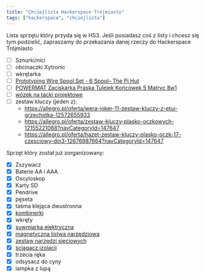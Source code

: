 ```yaml
---
title: "Chciejlista Hackerspace Trójmiasto"
tags: ["hackerspace", "chciejlista"]
---
```


Lista sprzętu który przyda się w HS3. Jeśli posiadasz coś z listy i chcesz się tym podzielić, zapraszamy do przekazania danej rzeczy do Hackerspace Trójmiasto

- [ ] Sznurki/nici
- [ ] obcinaczki Xytronic
- [ ] wkrętarka
- [ ] [Prototyping Wire Spool Set - 6 Spool– The Pi Hut](https://thepihut.com/products/prototyping-wire-spool-set)
- [ ] [POWERMAT Zaciskarka Praska Tulejek Końcówek 5 Matryc 8w1](https://www.olx.pl/d/oferta/powermat-zaciskarka-praska-tulejek-koncowek-5-matryc-8w1-CID628-IDN2Wg3.html)
- [ ] [wózek na tacki projektowe](https://allegro.pl/oferta/revolution-wozek-do-transportu-blach-15x-600x400mm-12589252737)
- [ ] zestaw kluczy (jeden z):
  - https://allegro.pl/oferta/wera-joker-11-zestaw-kluczy-z-etui-grzechotka-12572655933
  - https://allegro.pl/oferta/zestaw-kluczy-plasko-oczkowych-12155221068?navCategoryId=147647
  - https://allegro.pl/oferta/hazet-zestaw-kluczy-plasko-oczk-17-czesciowy-din3-12676987664?navCategoryId=147647

Sprzęt który został już zorganizowany:
- [X] Zszywacz
- [X] Baterie AA i AAA
- [X] Oscyloskop
- [X] Karty SD
- [X] Pendrive
- [X] pęseta
- [X] taśma klejąca dwustronna
- [X] [kombinerki](https://allegro.pl/oferta/szczypce-uniwersalne-izolowane-vde-160-mm-fortis-11186830613)
- [X] wkręty
- [X] [suwmiarka elektryczna](https://allegro.pl/oferta/suwmiarka-elektroniczna-150-mm-190140400-limit-11913818572)
- [X] [magnetyczna listwa narzędziowa](https://allegro.pl/oferta/listwa-magnetyczna-uchwyt-magnes-na-narzedzia-3el-11954429780?bi_s=ads&bi_m=showitem%3Afinished&bi_c=MjkzMmNkOWMtNDU5MC00NTE4LWFhNTYtMTQ4ZGQyOGM3ZDJlAA&bi_t=ape&referrer=proxy&emission_unit_id=c28ff683-c02a-499c-9b58-1ff335cb6c35)
- [X] [zestaw narzędzi sieciowych](https://allegro.pl/oferta/tester-kabli-rj45-sciagacz-zaciskarka-lan3-narzedz-9934492066)
- [X] [ściągacz izolacji](https://allegro.pl/oferta/wielofunkcyjny-sciagacz-izolacji-fatmax-stanley-11000256064?reco_id=90f9ef6f-cea4-11ec-8542-1e4430ba322a&sid=f8bddad5d737919e6c726c989b66bdbe96499e13bc806f55bd0c404f69ac7020)
- [X] trzecia ręka
- [X] odsysacz do cyny
- [X] lampka z lupą
